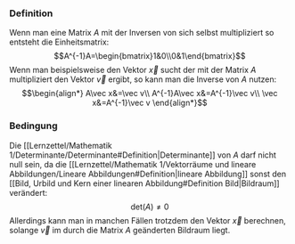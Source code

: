 ### Definition
Wenn man eine Matrix $A$ mit der Inversen von sich selbst multipliziert so entsteht die Einheitsmatrix:
$$A^{-1}A=\begin{bmatrix}1&0\\0&1\end{bmatrix}$$
Wenn man beispielsweise den Vektor $\vec x$ sucht der mit der Matrix $A$ multipliziert den Vektor $\vec v$ ergibt, so kann man die Inverse von  $A$ nutzen:
$$\begin{align*}
A\vec x&=\vec v\\
A^{-1}A\vec x&=A^{-1}\vec v\\
\vec x&=A^{-1}\vec v
\end{align*}$$
### Bedingung
Die [[Lernzettel/Mathematik 1/Determinante/Determinante#Definition|Determinante]] von $A$ darf nicht null sein, da die [[Lernzettel/Mathematik 1/Vektorräume und lineare Abbildungen/Lineare Abbildungen#Definition|lineare Abbildung]] sonst den [[Bild, Urbild und Kern einer linearen Abbildung#Definition Bild|Bildraum]] verändert:
$$\text{det}(A)\not=0$$
Allerdings kann man in manchen Fällen trotzdem den Vektor $\vec x$ berechnen, solange $\vec v$ im durch die Matrix $A$ geänderten Bildraum liegt.
